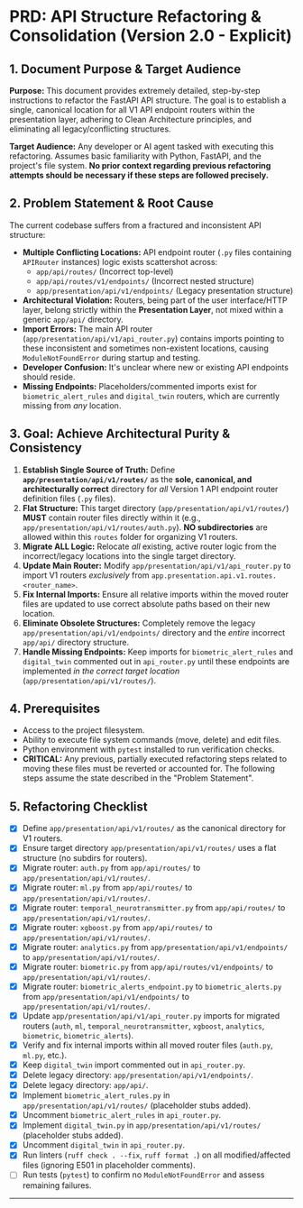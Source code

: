 # PRD: API Structure Refactoring & Consolidation (Version 2.0 - Explicit)

## 1. Document Purpose & Target Audience

**Purpose:** This document provides extremely detailed, step-by-step instructions to refactor the FastAPI API structure. The goal is to establish a single, canonical location for all V1 API endpoint routers within the presentation layer, adhering to Clean Architecture principles, and eliminating all legacy/conflicting structures.

**Target Audience:** Any developer or AI agent tasked with executing this refactoring. Assumes basic familiarity with Python, FastAPI, and the project's file system. **No prior context regarding previous refactoring attempts should be necessary if these steps are followed precisely.**

## 2. Problem Statement & Root Cause

The current codebase suffers from a fractured and inconsistent API structure:

* **Multiple Conflicting Locations:** API endpoint router (`.py` files containing `APIRouter` instances) logic exists scattershot across:
  * `app/api/routes/` (Incorrect top-level)
  * `app/api/routes/v1/endpoints/` (Incorrect nested structure)
  * `app/presentation/api/v1/endpoints/` (Legacy presentation structure)
* **Architectural Violation:** Routers, being part of the user interface/HTTP layer, belong strictly within the **Presentation Layer**, not mixed within a generic `app/api/` directory.
* **Import Errors:** The main API router (`app/presentation/api/v1/api_router.py`) contains imports pointing to these inconsistent and sometimes non-existent locations, causing `ModuleNotFoundError` during startup and testing.
* **Developer Confusion:** It's unclear where new or existing API endpoints should reside.
* **Missing Endpoints:** Placeholders/commented imports exist for `biometric_alert_rules` and `digital_twin` routers, which are currently missing from *any* location.

## 3. Goal: Achieve Architectural Purity & Consistency

1. **Establish Single Source of Truth:** Define **`app/presentation/api/v1/routes/`** as the **sole, canonical, and architecturally correct** directory for *all* Version 1 API endpoint router definition files (`.py` files).
2. **Flat Structure:** This target directory (`app/presentation/api/v1/routes/`) **MUST** contain router files directly within it (e.g., `app/presentation/api/v1/routes/auth.py`). **NO subdirectories** are allowed within this `routes` folder for organizing V1 routers.
3. **Migrate ALL Logic:** Relocate *all* existing, active router logic from the incorrect/legacy locations into the single target directory.
4. **Update Main Router:** Modify `app/presentation/api/v1/api_router.py` to import V1 routers *exclusively* from `app.presentation.api.v1.routes.<router_name>`.
5. **Fix Internal Imports:** Ensure all relative imports within the moved router files are updated to use correct absolute paths based on their new location.
6. **Eliminate Obsolete Structures:** Completely remove the legacy `app/presentation/api/v1/endpoints/` directory and the *entire* incorrect `app/api/` directory structure.
7. **Handle Missing Endpoints:** Keep imports for `biometric_alert_rules` and `digital_twin` commented out in `api_router.py` until these endpoints are implemented *in the correct target location* (`app/presentation/api/v1/routes/`).

## 4. Prerequisites

* Access to the project filesystem.
* Ability to execute file system commands (move, delete) and edit files.
* Python environment with `pytest` installed to run verification checks.
* **CRITICAL:** Any previous, partially executed refactoring steps related to moving these files must be reverted or accounted for. The following steps assume the state described in the "Problem Statement".

## 5. Refactoring Checklist

* [x] Define `app/presentation/api/v1/routes/` as the canonical directory for V1 routers.
* [x] Ensure target directory `app/presentation/api/v1/routes/` uses a flat structure (no subdirs for routers).
* [x] Migrate router: `auth.py` from `app/api/routes/` to `app/presentation/api/v1/routes/`.
* [x] Migrate router: `ml.py` from `app/api/routes/` to `app/presentation/api/v1/routes/`.
* [x] Migrate router: `temporal_neurotransmitter.py` from `app/api/routes/` to `app/presentation/api/v1/routes/`.
* [x] Migrate router: `xgboost.py` from `app/api/routes/` to `app/presentation/api/v1/routes/`.
* [x] Migrate router: `analytics.py` from `app/presentation/api/v1/endpoints/` to `app/presentation/api/v1/routes/`.
* [x] Migrate router: `biometric.py` from `app/api/routes/v1/endpoints/` to `app/presentation/api/v1/routes/`.
* [x] Migrate router: `biometric_alerts_endpoint.py` to `biometric_alerts.py` from `app/presentation/api/v1/endpoints/` to `app/presentation/api/v1/routes/`.
* [x] Update `app/presentation/api/v1/api_router.py` imports for migrated routers (`auth`, `ml`, `temporal_neurotransmitter`, `xgboost`, `analytics`, `biometric`, `biometric_alerts`).
* [x] Verify and fix internal imports within all moved router files (`auth.py`, `ml.py`, etc.).
* [x] Keep `digital_twin` import commented out in `api_router.py`.
* [x] Delete legacy directory: `app/presentation/api/v1/endpoints/`.
* [x] Delete legacy directory: `app/api/`.
* [x] Implement `biometric_alert_rules.py` in `app/presentation/api/v1/routes/` (placeholder stubs added).
* [x] Uncomment `biometric_alert_rules` in `api_router.py`.
* [x] Implement `digital_twin.py` in `app/presentation/api/v1/routes/` (placeholder stubs added).
* [x] Uncomment `digital_twin` in `api_router.py`.
* [x] Run linters (`ruff check . --fix`, `ruff format .`) on all modified/affected files (ignoring E501 in placeholder comments).
* [ ] Run tests (`pytest`) to confirm no `ModuleNotFoundError` and assess remaining failures.

---
